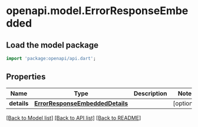 # openapi.model.ErrorResponseEmbedded

## Load the model package
```dart
import 'package:openapi/api.dart';
```

## Properties
Name | Type | Description | Notes
------------ | ------------- | ------------- | -------------
**details** | [**ErrorResponseEmbeddedDetails**](ErrorResponseEmbeddedDetails.md) |  | [optional] 

[[Back to Model list]](../README.md#documentation-for-models) [[Back to API list]](../README.md#documentation-for-api-endpoints) [[Back to README]](../README.md)


